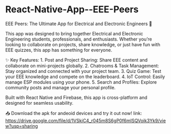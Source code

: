# React-Native-App--EEE-Peers
 EEE Peers: The Ultimate App for Electrical and Electronic Engineers 🎥

This app was designed to bring together Electrical and Electronic Engineering students, professionals, and enthusiasts. Whether you’re looking to collaborate on projects, share knowledge, or just have fun with EEE quizzes, this app has something for everyone.

✨ Key Features:
	1.	Post and Project Sharing: Share EEE content and collaborate on mini-projects globally.
	2.	Chatrooms & Task Management: Stay organized and connected with your project team.
	3.	Quiz Game: Test your EEE knowledge and compete on the leaderboard.
	4.	IoT Control: Easily manage ESP modules using your phone.
	5.	Search and Profiles: Explore community posts and manage your personal profile.

Built with React Native and Firebase, this app is cross-platform and designed for seamless usability.

📥 Download the apk for andeoid devices and try it out now!
link: https://drive.google.com/file/d/1VSkiC4_r045m8S6gP0f6mISQVoik3Yk9/view?usp=sharing
